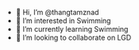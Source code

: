 - 👋 Hi, I’m @thangtamznad
- 👀 I’m interested in Swimming
- 🌱 I’m currently learning Swimming
- 💞️ I’m looking to collaborate on LGD


<!---
thangtamznad/thangtamznad is a ✨ special ✨ repository because its `README.md` (this file) appears on your GitHub profile.
You can click the Preview link to take a look at your changes.
--->
